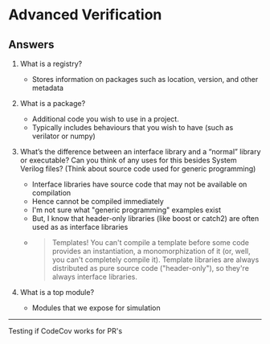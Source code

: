 # Advanced Verification

## Answers
1. What is a registry?
   - Stores information on packages such as location, version, and other metadata

2. What is a package?
   - Additional code you wish to use in a project.
   - Typically includes behaviours that you wish to have (such as verilator or numpy)

3. What’s the difference between an interface library and a “normal” library
   or executable? Can you think of any uses for this besides System Verilog 
   files? (Think about source code used for generic programming)
   - Interface libraries have source code that may not be available on compilation 
   - Hence cannot be compiled immediately
   - I'm not sure what "generic programming" examples exist
   - But, I know that header-only libraries (like boost or catch2) are often used as as interface libraries
   - > Templates! You can't compile a template before some code provides an instantiation, a monomorphization of it (or, well, you can't completely compile it). Template libraries are always distributed as pure source code ("header-only"), so they're always interface libraries.

4. What is a top module?
   - Modules that we expose for simulation


---

Testing if CodeCov works for PR's
